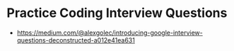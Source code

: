 # Practice Coding Interview Questions

- https://medium.com/@alexgolec/introducing-google-interview-questions-deconstructed-a012e41ea631
